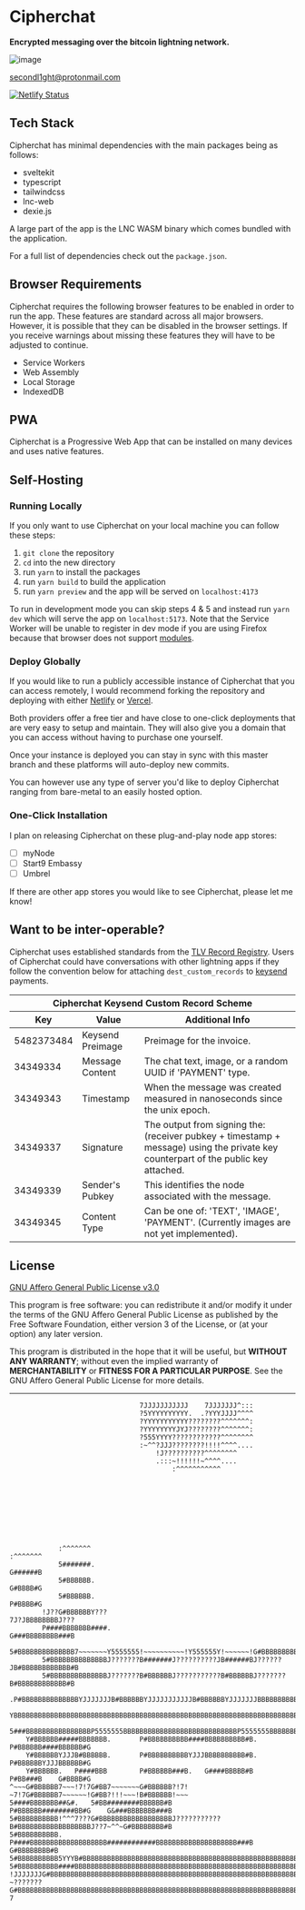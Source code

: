 # Cipherchat

**Encrypted messaging over the bitcoin lightning network.**

![image](https://github.com/secondl1ght/cipherchat/assets/85003930/dc7ebeb4-9e84-4aa5-8f86-b0d7687c2b17)

[secondl1ght@protonmail.com](mailto:secondl1ght@protonmail.com)

[![Netlify Status](https://api.netlify.com/api/v1/badges/7de7da8a-f171-47c1-8d30-1a4d328bd24a/deploy-status)](https://app.netlify.com/sites/cipherchat/deploys)

## Tech Stack

Cipherchat has minimal dependencies with the main packages being as follows:

- sveltekit
- typescript
- tailwindcss
- lnc-web
- dexie.js

A large part of the app is the LNC WASM binary which comes bundled with the application.

For a full list of dependencies check out the `package.json`.

## Browser Requirements

Cipherchat requires the following browser features to be enabled in order to run the app. These features are standard across all major browsers. However, it is possible that they can be disabled in the browser settings. If you receive warnings about missing these features they will have to be adjusted to continue.

- Service Workers
- Web Assembly
- Local Storage
- IndexedDB

## PWA

Cipherchat is a Progressive Web App that can be installed on many devices and uses native features.

## Self-Hosting

### Running Locally

If you only want to use Cipherchat on your local machine you can follow these steps:

1. `git clone` the repository
2. `cd` into the new directory
3. run `yarn` to install the packages
4. run `yarn build` to build the application
5. run `yarn preview` and the app will be served on `localhost:4173`

To run in development mode you can skip steps 4 & 5 and instead run `yarn dev` which will serve the app on `localhost:5173`. Note that the Service Worker will be unable to register in dev mode if you are using Firefox because that browser does not support [modules](https://web.dev/articles/es-modules-in-sw).

### Deploy Globally

If you would like to run a publicly accessible instance of Cipherchat that you can access remotely, I would recommend forking the repository and deploying with either [Netlify](https://www.netlify.com/) or [Vercel](https://vercel.com/).

Both providers offer a free tier and have close to one-click deployments that are very easy to setup and maintain. They will also give you a domain that you can access without having to purchase one yourself.

Once your instance is deployed you can stay in sync with this master branch and these platforms will auto-deploy new commits.

You can however use any type of server you'd like to deploy Cipherchat ranging from bare-metal to an easily hosted option.

### One-Click Installation

I plan on releasing Cipherchat on these plug-and-play node app stores:

- [ ] myNode
- [ ] Start9 Embassy
- [ ] Umbrel

If there are other app stores you would like to see Cipherchat, please let me know!

## Want to be inter-operable?

Cipherchat uses established standards from the [TLV Record Registry](https://github.com/satoshisstream/satoshis.stream/blob/main/TLV_registry.md). Users of Cipherchat could have conversations with other lightning apps if they follow the convention below for attaching `dest_custom_records`
to [keysend](https://docs.lightning.engineering/lightning-network-tools/lnd/send-messages-with-keysend) payments.

<table class="my-4 block max-w-fit border-separate overflow-x-auto whitespace-nowrap border border-boxFill bg-borderIn">
    <thead>
        <tr>
            <th colspan="4">Cipherchat Keysend Custom Record Scheme</th>
        </tr>
        <tr>
            <th>Key</th>
            <th>Value</th>
            <th>Additional Info</th>
        </tr>
    </thead>
    <tbody>
        <tr>
            <td>5482373484</td>
            <td>Keysend Preimage</td>
            <td>Preimage for the invoice.</td>
        </tr>
        <tr>
            <td>34349334</td>
            <td>Message Content</td>
            <td>The chat text, image, or a random UUID if 'PAYMENT' type.</td>
        </tr>
        <tr>
            <td>34349343</td>
            <td>Timestamp</td>
            <td>When the message was created measured in nanoseconds since the unix epoch.</td>
        </tr>
        <tr>
            <td>34349337</td>
            <td>Signature</td>
            <td>The output from signing the: (receiver pubkey + timestamp + message) using the private key counterpart of the public key attached.</td>
        </tr>
        <tr>
            <td>34349339</td>
            <td>Sender's Pubkey</td>
            <td>This identifies the node associated with the message.</td>
        </tr>
        <tr>
            <td>34349345</td>
            <td>Content Type</td>
            <td>Can be one of: 'TEXT', 'IMAGE', 'PAYMENT'. (Currently images are not yet implemented).</td>
        </tr>
    </tbody>
</table>

## License

[GNU Affero General Public License v3.0](https://www.gnu.org/licenses/agpl-3.0-standalone.html)

This program is free software: you can redistribute it and/or modify it under the terms of the
GNU Affero General Public License as published by the Free Software Foundation, either version
3 of the License, or (at your option) any later version.

This program is distributed in the hope that it will be useful, but
**WITHOUT ANY WARRANTY**; without even the implied warranty of
**MERCHANTABILITY** or **FITNESS FOR A PARTICULAR PURPOSE**. See the
GNU Affero General Public License for more details.

---

                                    7JJJJJJJJJJJ    7JJJJJJJ^:::
                                    ?5YYYYYYYYYY.  .?YYYJJJJ^^^^
                                    ?YYYYYYYYYYY????????^^^^^^^:
                                    ?YYYYYYYYJYJ????????^^^^^^^:
                                    ?555YYYY????????????^^^^^^^^
                                    :~^^?JJJ????????!!!!^^^^....
                                        !J??????????^^^^^^^^
                                        .:::~!!!!!!~^^^^....
                                            :^^^^^^^^^^^









                :^^^^^^^                                                    :^^^^^^^
                5#######.                                                   G######B
                5#BBBBBB.                                                   G#BBBB#G
                5#BBBBBB.                                                   P#BBBB#G
            !J??G#BBBBBBY???                                            7J?JBBBBBBBBJ???
            P####BBBBBBB####.                                           G###BBBBBBBB###B
            5#BBBBBBBBBBBBBB7~~~~~~~Y5555555!~~~~~~~~~~!Y555555Y!~~~~~~!G#BBBBBBBBBBBB#B
            5#BBBBBBBBBBBBBBJ???????B#######J??????????JB######BJ??????JB#BBBBBBBBBBBB#B
            5#BBBBBBBBBBBBBBJ???????B#BBBBBBJ???????????B#BBBBBBJ???????B#BBBBBBBBBBBB#B
           .P#BBBBBBBBBBBBBBYJJJJJJJB#BBBBBBYJJJJJJJJJJJB#BBBBBBYJJJJJJJBBBBBBBBBBBBBB#B.
        YBBBBBBBBBBBBBBBBBBBBBBBBBBBBBBBBBBBBBBBBBBBBBBBBBBBBBBBBBBBBBBBBBBBBBBBBBBBBBBBBBBG
        5###BBBBBBBBBBBBBBBBP5555555BBBBBBBBBBBBBBBBBBBBBBBBBBBBP5555555BBBBBBBBBBBBBBBB###B
        Y#BBBBBB#####BBBBBBB.       P#BBBBBBBBBB####BBBBBBBBBB#B.       P#BBBBBB####BBBBBB#G
        Y#BBBBBBYJJJB#BBBBBB.       P#BBBBBBBBBBYJJJBBBBBBBBBB#B.       P#BBBBBBYJJJBBBBBB#G
        Y#BBBBBB.   P####BBB        P#BBBBBB###B.   G####BBBBB#B        P#BB###B    G#BBBB#G
    ^~~~G#BBBBBB7~~~!7!7G#BB7~~~~~~~G#BBBBBB?!7!    ~7!7G#BBBBBB7~~~~~~!G#BB?!!!~~~!B#BBBBBB!~~~
    5####BBBBBBB##&#.   5#BB########BBBBBB#B            P#BBBBBB########BB#G    G&###BBBBBBB###B
    5#BBBBBBBBBB!^^^7???G#BBBBBBBBBBBBBBBBBBJ???????????B#BBBBBBBBBBBBBBBBBBJ??7~^^~G#BBBBBBBB#B
    5#BBBBBBBBBB.   P####BBBBBBBBBBBBBBBBBBB############BBBBBBBBBBBBBBBBBBBB###B    G#BBBBBBBB#B
    5#BBBBBBBBBB5YYYB#BBBBBBBBBBBBBBBBBBBBBBBBBBBBBBBBBBBBBBBBBBBBBBBBBBBBBBBBBBYYYYBBBBBBBBBB#B
    5#BBBBBBBBBB####BBBBBBBBBBBBBBBBBBBBBBBBBBBBBBBBBBBBBBBBBBBBBBBBBBBBBBBBBBBB####BBBBBBBBBBBB
    !JJJJJJJG#BBBBBBBBBBBBBBBBBBBBBBBBBBBBBBBBBBBBBBBBBBBBBBBBBBBBBBBBBBBBBBBBBBBBBBBBBBYJJJJJJ?
    ~???????G#BBBBBBBBBBBBBBBBBBBBBBBBBBBBBBBBBBBBBBBBBBBBBBBBBBBBBBBBBBBBBBBBBBBBBBBBBBJ??????7
